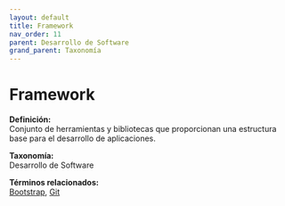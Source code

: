 ```yaml
---
layout: default
title: Framework
nav_order: 11
parent: Desarrollo de Software
grand_parent: Taxonomía
---
```


# Framework

**Definición:**  
Conjunto de herramientas y bibliotecas que proporcionan una estructura base para el desarrollo de aplicaciones.

**Taxonomía:**  
Desarrollo de Software

**Términos relacionados:**  
[Bootstrap](https://maleniski.github.io/diccionario-angl-tec-mx/docs/taxonomia/desarrollo-de-software/bootstrap.html), [Git](https://maleniski.github.io/diccionario-angl-tec-mx/docs/taxonomia/desarrollo-de-software/git.html)
